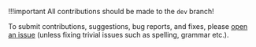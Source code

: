 !!!important
All contributions should be made to the `dev` branch!

To submit contributions, suggestions, bug reports, and fixes, please [open an issue](https://github.com/rjdev-rbx/notify/issues) (unless fixing trivial issues such as spelling, grammar etc.).
